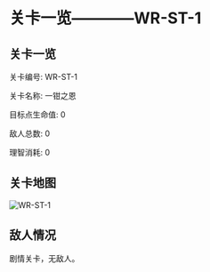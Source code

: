 # 关卡一览————WR-ST-1


## 关卡一览

关卡编号: WR-ST-1

关卡名称: 一钳之恩

目标点生命值: 0

敌人总数: 0

理智消耗: 0


## 关卡地图
![WR-ST-1](./oprMap/WR-ST-1.png)

## 敌人情况

剧情关卡，无敌人。

